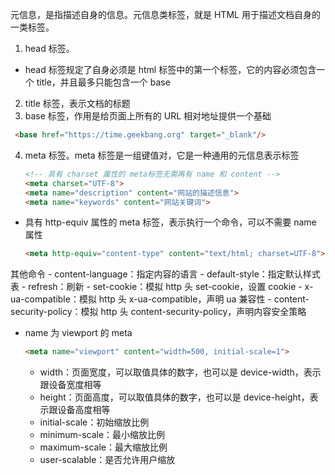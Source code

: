 元信息，是指描述自身的信息。元信息类标签，就是 HTML 用于描述文档自身的一类标签。

1. head 标签。
  * head 标签规定了自身必须是 html 标签中的第一个标签，它的内容必须包含一个 title，并且最多只能包含一个 base
2. title 标签，表示文档的标题
3. base 标签，作用是给页面上所有的 URL 相对地址提供一个基础
  ```html
   <base href="https://time.geekbang.org" target="_blank"/>
  ```
4. meta 标签。meta 标签是一组键值对，它是一种通用的元信息表示标签 
    ```html
    <!-- 具有 charset 属性的 meta标签无需再有 name 和 content -->
    <meta charset="UTF-8">
    <meta name="description" content="网站的描述信息">
    <meta name="keywords" content="网站关键词">
    ```
  * 具有 http-equiv 属性的 meta 标签，表示执行一个命令，可以不需要 name 属性
    ```html
    <meta http-equiv="content-type" content="text/html; charset=UTF-8">
    ```
  其他命令
      - content-language：指定内容的语言
      - default-style：指定默认样式表
      - refresh：刷新
      - set-cookie：模拟 http 头 set-cookie，设置 cookie
      - x-ua-compatible：模拟 http 头 x-ua-compatible，声明 ua 兼容性
      - content-security-policy：模拟 http 头 content-security-policy，声明内容安全策略
  * name 为 viewport 的 meta
    ```html
    <meta name="viewport" content="width=500, initial-scale=1">
    ```
    - width：页面宽度，可以取值具体的数字，也可以是 device-width，表示跟设备宽度相等
    - height：页面高度，可以取值具体的数字，也可以是 device-height，表示跟设备高度相等
    - initial-scale：初始缩放比例
    - minimum-scale：最小缩放比例
    - maximum-scale：最大缩放比例
    - user-scalable：是否允许用户缩放